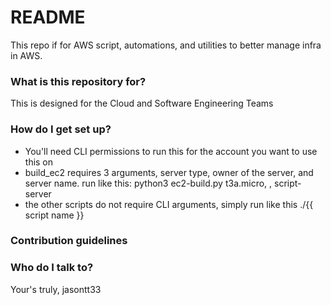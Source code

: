 # README #

This repo if for AWS script, automations, and utilities to better manage infra in AWS. 

### What is this repository for? ###

This is designed for the Cloud and Software Engineering Teams

### How do I get set up? ###

* You'll need CLI permissions to run this for the account you want to use this on
* build_ec2 requires 3 arguments, server type, owner of the server, and server name. run like this: python3 ec2-build.py t3a.micro, , script-server
* the other scripts do not require CLI arguments, simply run like this ./{{ script name }}

### Contribution guidelines ###



### Who do I talk to? ###
Your's truly, jasontt33
